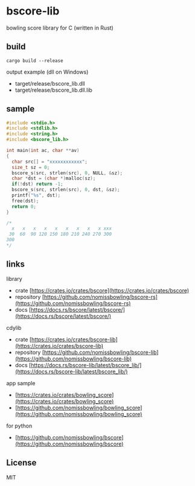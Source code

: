 bscore-lib
==========

bowling score library for C (written in Rust)


build
-----

```
cargo build --release
```

output example (dll on Windows)
- target/release/bscore_lib.dll
- target/release/bscore_lib.dll.lib


sample
------

```C
#include <stdio.h>
#include <stdlib.h>
#include <string.h>
#include <bscore_lib.h>

int main(int ac, char **av)
{
  char src[] = "xxxxxxxxxxxx";
  size_t sz = 0;
  bscore_s(src, strlen(src), 0, NULL, &sz);
  char *dst = (char *)malloc(sz);
  if(!dst) return -1;
  bscore_s(src, strlen(src), 0, dst, &sz);
  printf("%s", dst);
  free(dst);
  return 0;
}

/*
  x   x   x   x   x   x   x   x   x xxx
 30  60  90 120 150 180 210 240 270 300
300
*/
```


links
-----

library

- crate [https://crates.io/crates/bscore](https://crates.io/crates/bscore)
- repository [https://github.com/nomissbowling/bscore-rs](https://github.com/nomissbowling/bscore-rs)
- docs [https://docs.rs/bscore/latest/bscore/](https://docs.rs/bscore/latest/bscore/)

cdylib

- crate [https://crates.io/crates/bscore-lib](https://crates.io/crates/bscore-lib)
- repository [https://github.com/nomissbowling/bscore-lib](https://github.com/nomissbowling/bscore-lib)
- docs [https://docs.rs/bscore-lib/latest/bscore_lib/](https://docs.rs/bscore-lib/latest/bscore_lib/)

app sample

- [https://crates.io/crates/bowling_score](https://crates.io/crates/bowling_score)
- [https://github.com/nomissbowling/bowling_score](https://github.com/nomissbowling/bowling_score)

for python

- [https://github.com/nomissbowling/bscore](https://github.com/nomissbowling/bscore)


License
-------

MIT
